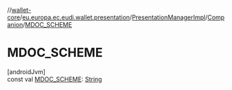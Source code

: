 //[wallet-core](../../../../index.md)/[eu.europa.ec.eudi.wallet.presentation](../../index.md)/[PresentationManagerImpl](../index.md)/[Companion](index.md)/[MDOC_SCHEME](-m-d-o-c_-s-c-h-e-m-e.md)

# MDOC_SCHEME

[androidJvm]\
const
val [MDOC_SCHEME](-m-d-o-c_-s-c-h-e-m-e.md): [String](https://kotlinlang.org/api/latest/jvm/stdlib/kotlin/-string/index.html)
